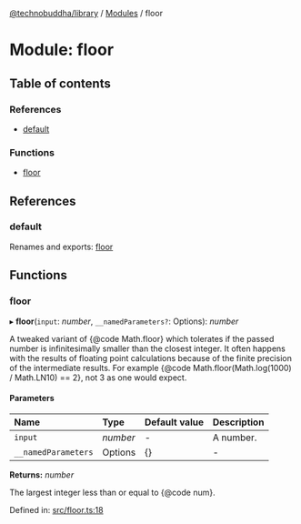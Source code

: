 [@technobuddha/library](../..) / [Modules](../Modules.md) / floor

# Module: floor

## Table of contents

### References

- [default](floor.md#default)

### Functions

- [floor](floor.md#floor)

## References

### default

Renames and exports: [floor](floor.md#floor)

## Functions

### floor

▸ **floor**(`input`: *number*, `__namedParameters?`: Options): *number*

A tweaked variant of {@code Math.floor} which tolerates if the passed number
is infinitesimally smaller than the closest integer. It often happens with
the results of floating point calculations because of the finite precision
of the intermediate results. For example {@code Math.floor(Math.log(1000) /
Math.LN10) == 2}, not 3 as one would expect.

#### Parameters

| Name | Type | Default value | Description |
| :------ | :------ | :------ | :------ |
| `input` | *number* | - | A number. |
| `__namedParameters` | Options | {} | - |

**Returns:** *number*

The largest integer less than or equal to {@code num}.

Defined in: [src/floor.ts:18](../src/floor.ts#L18)
